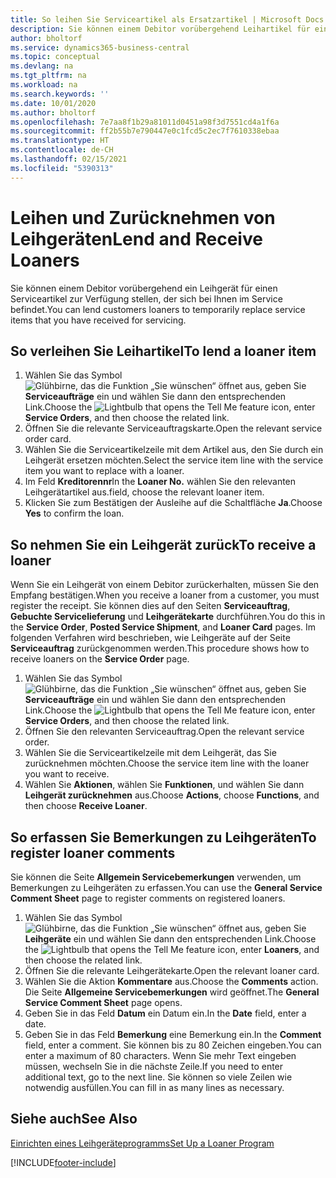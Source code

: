 ```yaml
---
title: So leihen Sie Serviceartikel als Ersatzartikel | Microsoft Docs
description: Sie können einem Debitor vorübergehend Leihartikel für einen Serviceartikel zur Verfügung stellen, der sich bei Ihnen im Service befindet.
author: bholtorf
ms.service: dynamics365-business-central
ms.topic: conceptual
ms.devlang: na
ms.tgt_pltfrm: na
ms.workload: na
ms.search.keywords: ''
ms.date: 10/01/2020
ms.author: bholtorf
ms.openlocfilehash: 7e7aa8f1b29a81011d0451a98f3d7551cd4a1f6a
ms.sourcegitcommit: ff2b55b7e790447e0c1fcd5c2ec7f7610338ebaa
ms.translationtype: HT
ms.contentlocale: de-CH
ms.lasthandoff: 02/15/2021
ms.locfileid: "5390313"
---
```

# <a name="lend-and-receive-loaners"></a><span data-ttu-id="47675-103">Leihen und Zurücknehmen von Leihgeräten</span><span class="sxs-lookup"><span data-stu-id="47675-103">Lend and Receive Loaners</span></span>
<span data-ttu-id="47675-104">Sie können einem Debitor vorübergehend ein Leihgerät für einen Serviceartikel zur Verfügung stellen, der sich bei Ihnen im Service befindet.</span><span class="sxs-lookup"><span data-stu-id="47675-104">You can lend customers loaners to temporarily replace service items that you have received for servicing.</span></span>  
  
## <a name="to-lend-a-loaner-item"></a><span data-ttu-id="47675-105">So verleihen Sie Leihartikel</span><span class="sxs-lookup"><span data-stu-id="47675-105">To lend a loaner item</span></span>    
1. <span data-ttu-id="47675-106">Wählen Sie das Symbol ![Glühbirne, das die Funktion „Sie wünschen“ öffnet](media/ui-search/search_small.png "Tell Me-Funktion") aus, geben Sie **Serviceaufträge** ein und wählen Sie dann den entsprechenden Link.</span><span class="sxs-lookup"><span data-stu-id="47675-106">Choose the ![Lightbulb that opens the Tell Me feature](media/ui-search/search_small.png "Tell me what you want to do") icon, enter **Service Orders**, and then choose the related link.</span></span>  
2. <span data-ttu-id="47675-107">Öffnen Sie die relevante Serviceauftragskarte.</span><span class="sxs-lookup"><span data-stu-id="47675-107">Open the relevant service order card.</span></span>  
3. <span data-ttu-id="47675-108">Wählen Sie die Serviceartikelzeile mit dem Artikel aus, den Sie durch ein Leihgerät ersetzen möchten.</span><span class="sxs-lookup"><span data-stu-id="47675-108">Select the service item line with the service item you want to replace with a loaner.</span></span>  
4. <span data-ttu-id="47675-109">Im Feld **Kreditorennr**</span><span class="sxs-lookup"><span data-stu-id="47675-109">In the **Loaner No.**</span></span> <span data-ttu-id="47675-110">wählen Sie den relevanten Leihgerätartikel aus.</span><span class="sxs-lookup"><span data-stu-id="47675-110">field, choose the relevant loaner item.</span></span>  
5. <span data-ttu-id="47675-111">Klicken Sie zum Bestätigen der Ausleihe auf die Schaltfläche **Ja**.</span><span class="sxs-lookup"><span data-stu-id="47675-111">Choose **Yes** to confirm the loan.</span></span>  

## <a name="to-receive-a-loaner"></a><span data-ttu-id="47675-112">So nehmen Sie ein Leihgerät zurück</span><span class="sxs-lookup"><span data-stu-id="47675-112">To receive a loaner</span></span>  
<span data-ttu-id="47675-113">Wenn Sie ein Leihgerät von einem Debitor zurückerhalten, müssen Sie den Empfang bestätigen.</span><span class="sxs-lookup"><span data-stu-id="47675-113">When you receive a loaner from a customer, you must register the receipt.</span></span> <span data-ttu-id="47675-114">Sie können dies auf den Seiten **Serviceauftrag**, **Gebuchte Servicelieferung** und **Leihgerätekarte** durchführen.</span><span class="sxs-lookup"><span data-stu-id="47675-114">You do this in the **Service Order**, **Posted Service Shipment**, and **Loaner Card** pages.</span></span> <span data-ttu-id="47675-115">Im folgenden Verfahren wird beschrieben, wie Leihgeräte auf der Seite **Serviceauftrag** zurückgenommen werden.</span><span class="sxs-lookup"><span data-stu-id="47675-115">This procedure shows how to receive loaners on the **Service Order** page.</span></span>  
  
1. <span data-ttu-id="47675-116">Wählen Sie das Symbol ![Glühbirne, das die Funktion „Sie wünschen“ öffnet](media/ui-search/search_small.png "Tell Me-Funktion") aus, geben Sie **Serviceaufträge** ein und wählen Sie dann den entsprechenden Link.</span><span class="sxs-lookup"><span data-stu-id="47675-116">Choose the ![Lightbulb that opens the Tell Me feature](media/ui-search/search_small.png "Tell me what you want to do") icon, enter **Service Orders**, and then choose the related link.</span></span>  
2. <span data-ttu-id="47675-117">Öffnen Sie den relevanten Serviceauftrag.</span><span class="sxs-lookup"><span data-stu-id="47675-117">Open the relevant service order.</span></span>  
3. <span data-ttu-id="47675-118">Wählen Sie die Serviceartikelzeile mit dem Leihgerät, das Sie zurücknehmen möchten.</span><span class="sxs-lookup"><span data-stu-id="47675-118">Choose the service item line with the loaner you want to receive.</span></span>  
4. <span data-ttu-id="47675-119">Wählen Sie **Aktionen**, wählen Sie **Funktionen**, und wählen Sie dann **Leihgerät zurücknehmen** aus.</span><span class="sxs-lookup"><span data-stu-id="47675-119">Choose **Actions**, choose **Functions**, and then choose **Receive Loaner**.</span></span>  

## <a name="to-register-loaner-comments"></a><span data-ttu-id="47675-120">So erfassen Sie Bemerkungen zu Leihgeräten</span><span class="sxs-lookup"><span data-stu-id="47675-120">To register loaner comments</span></span>  
<span data-ttu-id="47675-121">Sie können die Seite **Allgemein Servicebemerkungen** verwenden, um Bemerkungen zu Leihgeräten zu erfassen.</span><span class="sxs-lookup"><span data-stu-id="47675-121">You can use the **General Service Comment Sheet** page to register comments on registered loaners.</span></span>  
  
1. <span data-ttu-id="47675-122">Wählen Sie das Symbol ![Glühbirne, das die Funktion „Sie wünschen“ öffnet](media/ui-search/search_small.png "Tell Me-Funktion") aus, geben Sie **Leihgeräte** ein und wählen Sie dann den entsprechenden Link.</span><span class="sxs-lookup"><span data-stu-id="47675-122">Choose the ![Lightbulb that opens the Tell Me feature](media/ui-search/search_small.png "Tell me what you want to do") icon, enter **Loaners**, and then choose the related link.</span></span>  
2. <span data-ttu-id="47675-123">Öffnen Sie die relevante Leihgerätekarte.</span><span class="sxs-lookup"><span data-stu-id="47675-123">Open the relevant loaner card.</span></span>  
3. <span data-ttu-id="47675-124">Wählen Sie die Aktion **Kommentare** aus.</span><span class="sxs-lookup"><span data-stu-id="47675-124">Choose the **Comments** action.</span></span> <span data-ttu-id="47675-125">Die Seite **Allgemeine Servicebemerkungen** wird geöffnet.</span><span class="sxs-lookup"><span data-stu-id="47675-125">The **General Service Comment Sheet** page opens.</span></span>  
4. <span data-ttu-id="47675-126">Geben Sie in das Feld **Datum** ein Datum ein.</span><span class="sxs-lookup"><span data-stu-id="47675-126">In the **Date** field, enter a date.</span></span>  
5. <span data-ttu-id="47675-127">Geben Sie in das Feld **Bemerkung** eine Bemerkung ein.</span><span class="sxs-lookup"><span data-stu-id="47675-127">In the **Comment** field, enter a comment.</span></span> <span data-ttu-id="47675-128">Sie können bis zu 80 Zeichen eingeben.</span><span class="sxs-lookup"><span data-stu-id="47675-128">You can enter a maximum of 80 characters.</span></span> <span data-ttu-id="47675-129">Wenn Sie mehr Text eingeben müssen, wechseln Sie in die nächste Zeile.</span><span class="sxs-lookup"><span data-stu-id="47675-129">If you need to enter additional text, go to the next line.</span></span> <span data-ttu-id="47675-130">Sie können so viele Zeilen wie notwendig ausfüllen.</span><span class="sxs-lookup"><span data-stu-id="47675-130">You can fill in as many lines as necessary.</span></span>  
  
## <a name="see-also"></a><span data-ttu-id="47675-131">Siehe auch</span><span class="sxs-lookup"><span data-stu-id="47675-131">See Also</span></span>  
[<span data-ttu-id="47675-132">Einrichten eines Leihgeräteprogramms</span><span class="sxs-lookup"><span data-stu-id="47675-132">Set Up a Loaner Program</span></span>](service-how-setup-loaner-program.md)   


[!INCLUDE[footer-include](includes/footer-banner.md)]